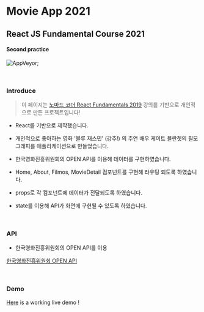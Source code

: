 # Movie App 2021 

## React JS Fundamental Course 2021
#### Second practice



  ![AppVeyor](https://img.shields.io/appveyor/build/kenna-hwa/react-movie-app);

<br />

### Introduce


> 이 페이지는 [노마드 코더 React Fundamentals 2019]("https://www.youtube.com/watch?v=JtHRa-4MTG4&list=PL7jH19IHhOLPp990qs8MbSsUlzKcTKuCf") 강의를 기반으로 개인적으로 만든 프로젝트입니다!

- React를 기반으로 제작했습니다.

- 개인적으로 좋아하는 영화 '블루 재스민' (강추!) 의 주연 배우 케이트 블란쳇의 필모그래피를 애플리케이션으로 만들었습니다.

- 한국영화진흥위원회의 OPEN API를 이용해 데이터를 구현하였습니다.

- Home, About, Filmos, MovieDetail 컴포넌트를 구현해 라우팅 되도록 하였습니다.

- props로 각 컴포넌트에 데이터가 전달되도록 하였습니다.

- state를 이용해 API가 화면에 구현될 수 있도록 하였습니다.

<br />

### API

- 한국영화진흥위원회의 OPEN API를 이용

[한국영화진흥위원회 OPEN API]("https://kobis.or.kr/kobisopenapi/homepg/apiservice/searchServiceInfo.do")

<br />

### Demo

[Here]("https://kenna-hwa.github.io/react-movie-app/") is a working live demo !
